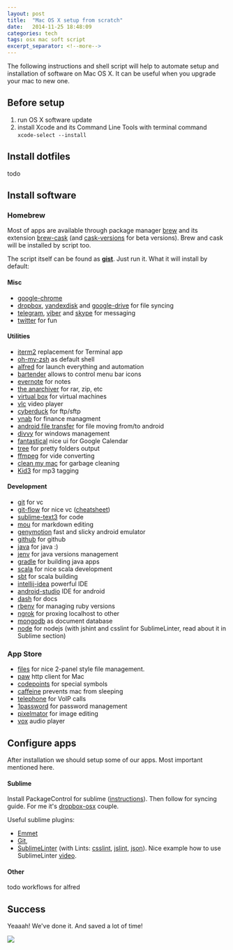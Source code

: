 ```yaml
---
layout: post
title:  "Mac OS X setup from scratch"
date:   2014-11-25 18:48:09
categories: tech 
tags: osx mac soft script
excerpt_separator: <!--more-->
---
```


The following instructions and shell script will help to automate setup and installation of software on Mac OS X. It can be useful when you upgrade your mac to new one. 

<!--more-->

## Before setup

1. run OS X software update
2. install Xcode and its Command Line Tools with terminal command `xcode-select --install`

## Install dotfiles

todo

## Install software

### Homebrew

Most of apps are available through package manager [brew](http://brew.sh/) and its extension [brew-cask](http://caskroom.io/) (and [cask-versions](https://github.com/caskroom/homebrew-versions) for beta versions). Brew and cask will be installed by script too. 

The script itself can be found as [**gist**](https://gist.github.com/melnikovdv/cd23756e1114afaf8e43). Just run it. What it will install by default: 

#### Misc

* [google-chrome](http://www.google.ru/chrome/)
* [dropbox](https://www.dropbox.com/), [yandexdisk](https://disk.yandex.ru/) and [google-drive](https://drive.google.com/) for file syncing
* [telegram](https://telegram.org/), [viber](http://viber.com/) and [skype](http://www.skype.com/) for messaging
* [twitter](https://twitter.com/) for fun

#### Utilities

* [iterm2](http://iterm2.com/) replacement for Terminal app
* [oh-my-zsh](http://ohmyz.sh/) as default shell
* [alfred](http://www.alfredapp.com/) for launch everything and automation
* [bartender](http://www.macbartender.com/) allows to control menu bar icons
* [evernote](https://evernote.com) for notes
* [the anarchiver](http://unarchiver.c3.cx/) for rar, zip, etc
* [virtual box](https://www.virtualbox.org) for virtual machines
* [vlc](http://www.videolan.org/vlc/) video player
* [cyberduck](https://cyberduck.io) for ftp/sftp
* [ynab](http://www.youneedabudget.com/) for finance managment
* [android file transfer](https://www.android.com/filetransfer/) for file moving from/to android
* [divvy](https://mizage.com/divvy/) for windows management
* [fantastical](http://flexibits.com/fantastical) nice ui for Google Calendar
* [tree](http://mama.indstate.edu/users/ice/tree/) for pretty folders output
* [ffmpeg](https://www.ffmpeg.org/) for vide converting
* [clean my mac](http://macpaw.com/cleanmymac) for garbage cleaning
* [Kid3](http://kid3.sourceforge.net/) for mp3 tagging

#### Development
* [git](http://git-scm.com/) for vc
* [git-flow](https://github.com/nvie/gitflow) for nice vc ([cheatsheet](http://danielkummer.github.io/git-flow-cheatsheet/))
* [sublime-text3](http://www.sublimetext.com/3) for code
* [mou](http://25.io/mou/) for markdown editing
* [genymotion](http://www.genymotion.com/) fast and slicky android emulator
* [github](https://mac.github.com/) for github
* [java](http://www.oracle.com/technetwork/java/javase/downloads/index.html) for java :)
* [jenv](http://www.jenv.be/) for java versions management
* [gradle](http://gradle.org/) for building java apps
* [scala](http://scala-lang.org/) for nice scala development
* [sbt](http://www.scala-sbt.org/) for scala building
* [intellij-idea](https://www.jetbrains.com/idea/) powerful IDE
* [android-studio](https://developer.android.com/sdk/installing/studio.html) IDE for android 
* [dash](http://kapeli.com/dash) for docs
* [rbenv](https://github.com/sstephenson/rbenv) for managing ruby versions
* [ngrok](https://ngrok.com/) for proxing localhost to other
* [mongodb](http://www.mongodb.com/) as document database
* [node](https://nodejs.org/) for nodejs (with jshint and csslint for SublimeLinter, read about it in Sublime section)

### App Store

* [files](http://filesmanager.info/) for nice 2-panel style file management. 
* [paw](http://luckymarmot.com/paw) http client for Mac
* [codepoints](https://infincia.com/apps/codepoints) for special symbols
* [caffeine](http://lightheadsw.com/caffeine/) prevents mac from sleeping
* [telephone](http://www.tlphn.com/) for VoIP calls
* [1password](https://agilebits.com/onepassword) for password management
* [pixelmator](http://www.pixelmator.com/) for image editing
* [vox](http://coppertino.com/) audio player

## Configure apps 

After installation we should setup some of our apps. Most important mentioned here.

#### Sublime

Install PackageControl for sublime ([instructions](https://packagecontrol.io/installation)). Then follow for syncing guide. For me it's [dropbox-osx](https://packagecontrol.io/docs/syncing#dropbox-osx) couple.

Useful sublime plugins: 

* [Emmet](http://emmet.io/)
* [Git](https://github.com/kemayo/sublime-text-git), 
* [SublimeLinter](http://sublimelinter.com/) (with Lints: [csslint](https://github.com/SublimeLinter/SublimeLinter-csslint), [jslint](https://github.com/SublimeLinter/SublimeLinter-jshint), [json](https://github.com/SublimeLinter/SublimeLinter-json)). Nice example how to use SublimeLinter [video](http://www.youtube.com/watch?v=u6fvJRao-E4).

#### Other

todo workflows for alfred

## Success

Yeaaah! We've done it. And saved a lot of time! 

![](https://img-fotki.yandex.ru/get/16185/59765760.0/0_a7b16_f3a9b1d8_L.jpg)